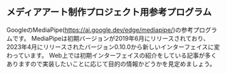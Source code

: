メディアアート制作プロジェクト用参考プログラム
---
GoogleのMediaPipe(https://ai.google.dev/edge/mediapipe/)の参考プログラムです。
MediaPipeは初期バージョンが2019年6月にリリースされており、2023年4月にリリースされたバージョン0.10.0から新しいインターフェイスに変わっています。
Web上では初期インターフェイスの紹介をしている記事が多くありますので実装したいことに応じて目的の情報かどうかを見定めましょう。